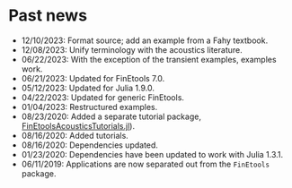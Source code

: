 # Past news

- 12/10/2023: Format source; add an example from a Fahy textbook.
- 12/08/2023: Unify terminology with the acoustics literature.
- 06/22/2023: With the exception of the transient examples, examples work.
- 06/21/2023: Updated for FinEtools 7.0.
- 05/12/2023: Updated for Julia 1.9.0. 
- 04/22/2023: Updated for generic FinEtools.
- 01/04/2023: Restructured examples. 
- 08/23/2020: Added a separate tutorial package, [FinEtoolsAcousticsTutorials.jl](https://petrkryslucsd.github.io/FinEtoolsAcousticsTutorials.jl)).
- 08/16/2020: Added tutorials.
- 08/16/2020: Dependencies updated.
- 01/23/2020: Dependencies have been updated to work with Julia 1.3.1.
- 06/11/2019: Applications are now separated  out from the `FinEtools` package.
